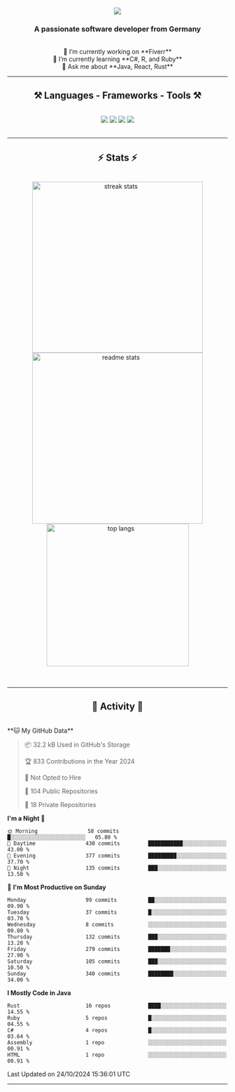 <h1 align="center">
    <img src="https://readme-typing-svg.herokuapp.com/?font=Righteous&size=35&center=true&vCenter=true&width=500&height=70&duration=4000&lines=Hi+There!+👋;+I'm+Luan+S.!;" />
</h1>

<h3 align="center">A passionate software developer from Germany</h3>

<br/>

<div align="center">
    🔭 I’m currently working on **Fiverr**<br/>
    🌱 I’m currently learning **C#, R, and Ruby**<br/>
    💬 Ask me about **Java, React, Rust**<br/>
</div>

<hr/>

<h2 align="center">⚒️ Languages - Frameworks - Tools ⚒️</h2>
<br/>
<div align="center">
    <img src="https://skillicons.dev/icons?i=react,bootstrap,rust,html,css,github,figma,tailwind,git,r,php,postman" />
    <img src="https://skillicons.dev/icons?i=gradle,ruby,scala,go,postgres,redis,rabbitmq,gradle,java,nextjs,mysql,flask" />
    <img src="https://skillicons.dev/icons?i=angular,vite,vim,bun,c,discordjs,docker,flutter,sqlite,maven,nginx,npm" />
    <img src="https://skillicons.dev/icons?i=nodejs,python,javascript,typescript,kubernetes,firebase,mongodb,c" />
</div>
<br/>
<hr/>

<h2 align="center">⚡ Stats ⚡</h2>
<br/>
<div align="center">
  <img width="390" src="https://github-readme-streak-stats-salesp07.vercel.app/?user=luannndev&count_private=true&theme=react&border_radius=10" alt="streak stats"/>
  <img width="390" src="https://github-readme-stats-salesp07.vercel.app/api?username=luannndev&count_private=true&show_icons=true&theme=react&rank_icon=github&border_radius=10" alt="readme stats" />
  <br/>
  <img width="325" align="center" src="https://github-readme-stats-salesp07.vercel.app/api/top-langs/?username=luannndev&hide=HTML&langs_count=8&layout=compact&theme=react&border_radius=10&size_weight=0.5&count_weight=0.5&exclude_repo=github-readme-stats" alt="top langs" />
</div>
<br/><br/>

<hr/>

<h2 align="center">🐍 Activity 🐍</h2>
<br/>
<!--START_SECTION:waka-->
**🐱 My GitHub Data** 

> 📦 32.2 kB Used in GitHub's Storage 
 > 
> 🏆 833 Contributions in the Year 2024
 > 
> 🚫 Not Opted to Hire
 > 
> 📜 104 Public Repositories 
 > 
> 🔑 18 Private Repositories 
 > 
**I'm a Night 🦉** 

```text
🌞 Morning                58 commits          █░░░░░░░░░░░░░░░░░░░░░░░░   05.80 % 
🌆 Daytime                430 commits         ███████████░░░░░░░░░░░░░░   43.00 % 
🌃 Evening                377 commits         █████████░░░░░░░░░░░░░░░░   37.70 % 
🌙 Night                  135 commits         ███░░░░░░░░░░░░░░░░░░░░░░   13.50 % 
```
📅 **I'm Most Productive on Sunday** 

```text
Monday                   99 commits          ██░░░░░░░░░░░░░░░░░░░░░░░   09.90 % 
Tuesday                  37 commits          █░░░░░░░░░░░░░░░░░░░░░░░░   03.70 % 
Wednesday                8 commits           ░░░░░░░░░░░░░░░░░░░░░░░░░   00.80 % 
Thursday                 132 commits         ███░░░░░░░░░░░░░░░░░░░░░░   13.20 % 
Friday                   279 commits         ███████░░░░░░░░░░░░░░░░░░   27.90 % 
Saturday                 105 commits         ███░░░░░░░░░░░░░░░░░░░░░░   10.50 % 
Sunday                   340 commits         ████████░░░░░░░░░░░░░░░░░   34.00 % 
```


**I Mostly Code in Java** 

```text
Rust                     16 repos            ████░░░░░░░░░░░░░░░░░░░░░   14.55 % 
Ruby                     5 repos             █░░░░░░░░░░░░░░░░░░░░░░░░   04.55 % 
C#                       4 repos             █░░░░░░░░░░░░░░░░░░░░░░░░   03.64 % 
Assembly                 1 repo              ░░░░░░░░░░░░░░░░░░░░░░░░░   00.91 % 
HTML                     1 repo              ░░░░░░░░░░░░░░░░░░░░░░░░░   00.91 % 
```




 Last Updated on 24/10/2024 15:36:01 UTC
<!--END_SECTION:waka-->
<hr/>

<br/>
